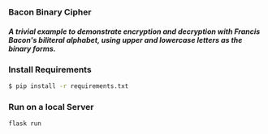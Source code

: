 ###  Bacon Binary Cipher

##### A trivial example to demonstrate encryption and decryption with Francis Bacon's biliteral alphabet, using upper and lowercase letters as the binary forms.



### Install Requirements
```sh
$ pip install -r requirements.txt
```

### Run on a local Server
```sh
flask run
```


